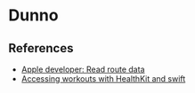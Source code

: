 # Dunno

## References

- [Apple developer: Read route data](https://developer.apple.com/documentation/healthkit/workouts_and_activity_rings/reading_route_data)
- [Accessing workouts with HealthKit and swift](https://brunoscheufler.com/blog/2021-11-07-accessing-workouts-with-healthkit-and-swift#getting-the-route-for-a-workout)
